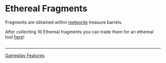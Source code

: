 # Ethereal Fragments

Fragments are obtained within [meteorite](../events-challenges/meteorites.md) treasure barrels.

After collecting 16 Ethereal fragments you can trade them for an ethereal tool [here](https://discord.gg/GxD9msKtZD)!

<figure><img src="../.gitbook/assets/image (12).png" alt=""><figcaption></figcaption></figure>

---

[Gameplay Features](./README.md)